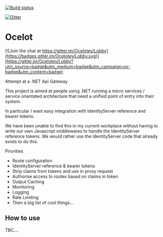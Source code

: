 [![Build status](https://ci.appveyor.com/api/projects/status/roahbe4nl526ysya?svg=true)](https://ci.appveyor.com/project/TomPallister/ocelot)

[![Gitter](https://img.shields.io/gitter/room/nwjs/nw.js.svg?maxAge=2592000)](https://gitter.im/Ocelotey/Lobby#)



# Ocelot

[![Join the chat at https://gitter.im/Ocelotey/Lobby](https://badges.gitter.im/Ocelotey/Lobby.svg)](https://gitter.im/Ocelotey/Lobby?utm_source=badge&utm_medium=badge&utm_campaign=pr-badge&utm_content=badge)

Attempt at a .NET Api Gateway

This project is aimed at people using .NET running 
a micro services / service orientated architecture 
that need a unified point of entry into their system.

In particular I want easy integration with 
IdentityServer reference and bearer tokens. 

We have been unable to find this in my current workplace
without having to write our own Javascript middlewares 
to handle the IdentityServer reference tokens. We would
rather use the IdentityServer code that already exists
to do this.

Priorities

- Route configuration
- IdentityServer reference & bearer tokens
- Strip claims from tokens and use in proxy request
- Authorise access to routes based on claims in token
- Output Caching
- Monitoring
- Logging
- Rate Limiting
- Then a big list of cool things...

## How to use

TBC....

